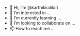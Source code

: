 - 👋 Hi, I’m @karthikkalikiri
- 👀 I’m interested in ...
- 🌱 I’m currently learning ...
- 💞️ I’m looking to collaborate on ...
- 📫 How to reach me ...

<!---
karthikkalikiri/karthikkalikiri is a ✨ special ✨ repository because its `README.md` (this file) appears on your GitHub profile.
You can click the Preview link to take a look at your changes.
--->

